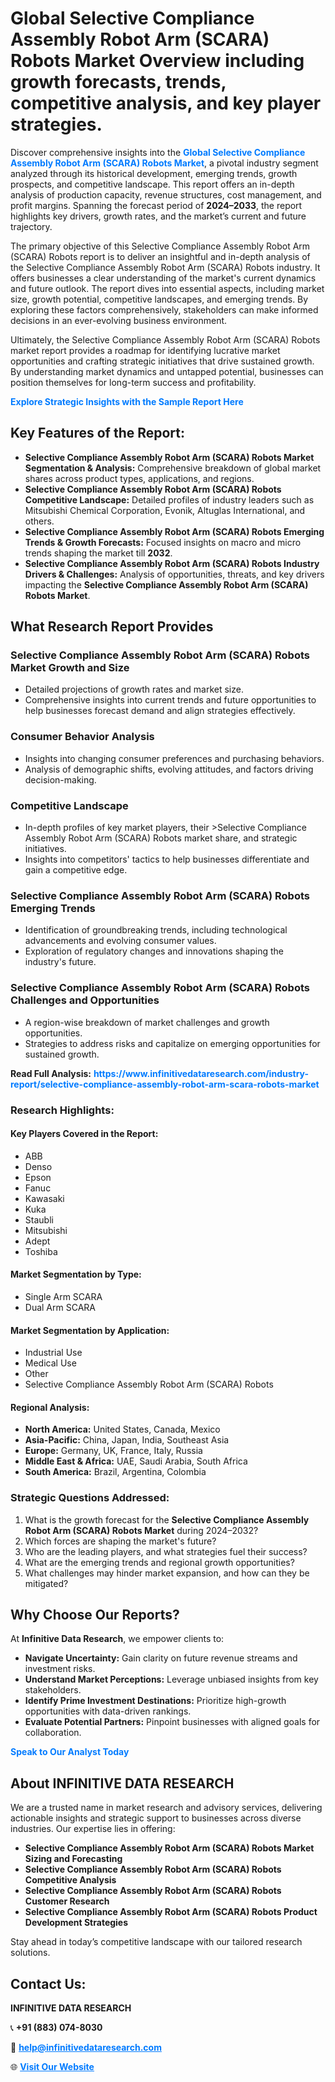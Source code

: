 <h1>Global Selective Compliance Assembly Robot Arm (SCARA) Robots Market Overview including growth forecasts, trends, competitive analysis, and key player strategies.</h1>
<p>
Discover comprehensive insights into the 
<a href="https://www.infinitivedataresearch.com/industry-report/selective-compliance-assembly-robot-arm-scara-robots-market" rel="dofollow" style="color: #007BFF; text-decoration: none;"><strong>Global Selective Compliance Assembly Robot Arm (SCARA) Robots Market</strong></a>, a pivotal industry segment analyzed through its historical development, emerging trends, growth prospects, and competitive landscape. This report offers an in-depth analysis of production capacity, revenue structures, cost management, and profit margins. Spanning the forecast period of <strong>2024–2033</strong>, the report highlights key drivers, growth rates, and the market’s current and future trajectory.
</p>
<p>
The primary objective of this Selective Compliance Assembly Robot Arm (SCARA) Robots report is to deliver an insightful and in-depth analysis of the Selective Compliance Assembly Robot Arm (SCARA) Robots industry. It offers businesses a clear understanding of the market's current dynamics and future outlook. The report dives into essential aspects, including market size, growth potential, competitive landscapes, and emerging trends. By exploring these factors comprehensively, stakeholders can make informed decisions in an ever-evolving business environment.
</p>
<p>
Ultimately, the Selective Compliance Assembly Robot Arm (SCARA) Robots market report provides a roadmap for identifying lucrative market opportunities and crafting strategic initiatives that drive sustained growth. By understanding market dynamics and untapped potential, businesses can position themselves for long-term success and profitability.
</p>
<p>
<a href="https://www.infinitivedataresearch.com/request-sample/reportId=111530" style="color: #007BFF; text-decoration: none;"><strong>Explore Strategic Insights with the Sample Report Here</strong></a>
</p>

<h2>Key Features of the Report:</h2>
<ul>
<li><strong>Selective Compliance Assembly Robot Arm (SCARA) Robots Market Segmentation & Analysis:</strong> Comprehensive breakdown of global market shares across product types, applications, and regions.</li>
<li><strong>Selective Compliance Assembly Robot Arm (SCARA) Robots Competitive Landscape:</strong> Detailed profiles of industry leaders such as Mitsubishi Chemical Corporation, Evonik, Altuglas International, and others.</li>
<li><strong>Selective Compliance Assembly Robot Arm (SCARA) Robots Emerging Trends & Growth Forecasts:</strong> Focused insights on macro and micro trends shaping the market till <strong>2032</strong>.</li>
<li><strong>Selective Compliance Assembly Robot Arm (SCARA) Robots Industry Drivers & Challenges:</strong> Analysis of opportunities, threats, and key drivers impacting the <strong>Selective Compliance Assembly Robot Arm (SCARA) Robots Market</strong>.</li>
</ul>

<h2>What Research Report Provides</h2>
<h3>Selective Compliance Assembly Robot Arm (SCARA) Robots Market Growth and Size</h3>
<ul>
<li>Detailed projections of growth rates and market size.</li>
<li>Comprehensive insights into current trends and future opportunities to help businesses forecast demand and align strategies effectively.</li>
</ul>

<h3>Consumer Behavior Analysis</h3>
<ul>
<li>Insights into changing consumer preferences and purchasing behaviors.</li>
<li>Analysis of demographic shifts, evolving attitudes, and factors driving decision-making.</li>
</ul>

<h3>Competitive Landscape</h3>
<ul>
<li>In-depth profiles of key market players, their >Selective Compliance Assembly Robot Arm (SCARA) Robots market share, and strategic initiatives.</li>
<li>Insights into competitors' tactics to help businesses differentiate and gain a competitive edge.</li>
</ul>

<h3>Selective Compliance Assembly Robot Arm (SCARA) Robots Emerging Trends</h3>
<ul>
<li>Identification of groundbreaking trends, including technological advancements and evolving consumer values.</li>
<li>Exploration of regulatory changes and innovations shaping the industry's future.</li>
</ul>

<h3>Selective Compliance Assembly Robot Arm (SCARA) Robots Challenges and Opportunities</h3>
<ul>
<li>A region-wise breakdown of market challenges and growth opportunities.</li>
<li>Strategies to address risks and capitalize on emerging opportunities for sustained growth.</li>
</ul>
<p><strong>Read Full Analysis:</strong> <a href="https://www.infinitivedataresearch.com/industry-report/selective-compliance-assembly-robot-arm-scara-robots-market" rel="dofollow" style="color: #007BFF; text-decoration: none;"><strong>https://www.infinitivedataresearch.com/industry-report/selective-compliance-assembly-robot-arm-scara-robots-market</strong></a></p>
<h3>Research Highlights:</h3>
<h4>Key Players Covered in the Report:</h4>
<ul><li>ABB</li><li>Denso</li><li>Epson</li><li>Fanuc</li><li>Kawasaki</li><li>Kuka</li><li>Staubli</li><li>Mitsubishi</li><li>Adept</li><li>Toshiba</li></ul>
<h4>Market Segmentation by Type:</h4>
<ul><li>Single Arm SCARA</li><li>Dual Arm SCARA</li></ul>
<h4>Market Segmentation by Application:</h4>
<ul><li>Industrial Use</li><li>Medical Use</li><li>Other</li><li>Selective Compliance Assembly Robot Arm (SCARA) Robots</li></ul>

<h4>Regional Analysis:</h4>
<ul>
<li><strong>North America:</strong> United States, Canada, Mexico</li>
<li><strong>Asia-Pacific:</strong> China, Japan, India, Southeast Asia</li>
<li><strong>Europe:</strong> Germany, UK, France, Italy, Russia</li>
<li><strong>Middle East & Africa:</strong> UAE, Saudi Arabia, South Africa</li>
<li><strong>South America:</strong> Brazil, Argentina, Colombia</li>
</ul>

<h3>Strategic Questions Addressed:</h3>
<ol>
<li>What is the growth forecast for the <strong>Selective Compliance Assembly Robot Arm (SCARA) Robots Market</strong> during 2024–2032?</li>
<li>Which forces are shaping the market's future?</li>
<li>Who are the leading players, and what strategies fuel their success?</li>
<li>What are the emerging trends and regional growth opportunities?</li>
<li>What challenges may hinder market expansion, and how can they be mitigated?</li>
</ol>

<h2>Why Choose Our Reports?</h2>
<p>At <strong>Infinitive Data Research</strong>, we empower clients to:</p>
<ul>
<li><strong>Navigate Uncertainty:</strong> Gain clarity on future revenue streams and investment risks.</li>
<li><strong>Understand Market Perceptions:</strong> Leverage unbiased insights from key stakeholders.</li>
<li><strong>Identify Prime Investment Destinations:</strong> Prioritize high-growth opportunities with data-driven rankings.</li>
<li><strong>Evaluate Potential Partners:</strong> Pinpoint businesses with aligned goals for collaboration.</li>
</ul>
<p><a href="https://www.infinitivedataresearch.com/industry-report/selective-compliance-assembly-robot-arm-scara-robots-market" rel="dofollow" style="color: #007BFF; text-decoration: none;"><strong>Speak to Our Analyst Today</strong></a></p>

<h2>About INFINITIVE DATA RESEARCH</h2>
<p>We are a trusted name in market research and advisory services, delivering actionable insights and strategic support to businesses across diverse industries. Our expertise lies in offering:</p>
<ul>
<li><strong>Selective Compliance Assembly Robot Arm (SCARA) Robots Market Sizing and Forecasting</strong></li>
<li><strong>Selective Compliance Assembly Robot Arm (SCARA) Robots Competitive Analysis</strong></li>
<li><strong>Selective Compliance Assembly Robot Arm (SCARA) Robots Customer Research</strong></li>
<li><strong>Selective Compliance Assembly Robot Arm (SCARA) Robots Product Development Strategies</strong></li>
</ul>
<p>Stay ahead in today’s competitive landscape with our tailored research solutions.</p>

<h2>Contact Us:</h2>
<p><strong>INFINITIVE DATA RESEARCH</strong></p>
<p>📞 <strong>+91 (883) 074-8030</strong></p>
<p>📧 <strong><a href="mailto:help@infinitivedataresearch.com" style="color: #007BFF;">help@infinitivedataresearch.com</a></strong></p>
<p>🌐 <strong><a href="https://www.infinitivedataresearch.com" rel="dofollow" style="color: #007BFF;">Visit Our Website</a></strong></p>